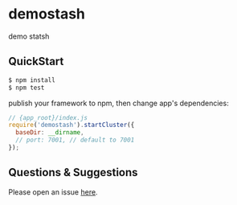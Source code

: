 # demostash

demo statsh

## QuickStart

```bash
$ npm install
$ npm test
```

publish your framework to npm, then change app's dependencies:

```js
// {app_root}/index.js
require('demostash').startCluster({
  baseDir: __dirname,
  // port: 7001, // default to 7001
});

```

## Questions & Suggestions

Please open an issue [here](https://github.com/eggjs/egg/issues).

